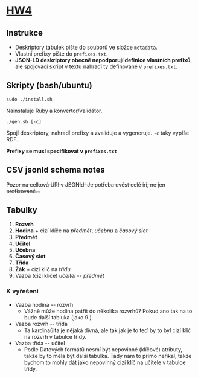 # [HW4](https://jakub.xn--klmek-0sa.com/nprg036-hw4)

## Instrukce

- Deskriptory tabulek pište do souborů ve složce `metadata`.
- Vlastní prefixy pište do `prefixes.txt`.
- **JSON-LD deskriptory obecně nepodporují definice vlastních prefixů**, ale spojovací skript v textu nahradí ty definované v `prefixes.txt`.

## Skripty (bash/ubuntu)

```
sudo ./install.sh
```

Nainstaluje Ruby a konvertor/validátor.

```
./gen.sh [-c]
```

Spojí deskriptory, nahradí prefixy a zvaliduje a vygeneruje. `-c` taky vypíše RDF.

**Prefixy se musí specifikovat v `prefixes.txt`**

## CSV jsonld schema notes

~~Pozor na celková URI v JSONld! Je potřeba uvést celé iri, ne jen prefixované...~~

## Tabulky

1. **Rozvrh**
2. **Hodina** + cizí klíče na *předmět*, *učebnu* a *časový slot*
3. **Předmět**
4. **Učitel**
5. **Učebna**
6. **Časový slot**
7. **Třída**
8. **Žák** + cizí klíč na *třídu*
9. Vazba (cizí klíče) *učeitel* -- *předmět*

### K vyřešení

- Vazba hodina -- rozvrh
  - Vážně může hodina patřit do několika rozvrhů? Pokud ano tak na to bude další tabluka (jako 9.).
- Vazba rozvrh -- třída
  - Ta kardinaůita je nějaká divná, ale tak jak je to teď by to byl cizí klíč na rozvrh v tabulce třídy.
- Vazba třída -- učitel
  - Podle Datových formátů nesmí být nepovinné (klíčové) atributy, takže by to měla být další tabulka. Tady nám to přímo neříkal, takže bychom to mohly dát jako nepovinný cizí klíč na učitele v tabulce třídy.